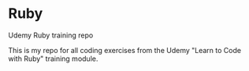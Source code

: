 # Ruby
Udemy Ruby training repo

This is my repo for all coding exercises from the Udemy "Learn to Code with Ruby" training module. 

